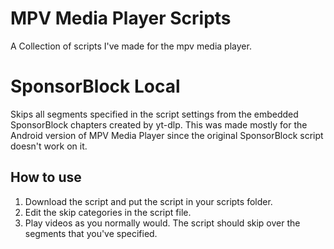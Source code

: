 # MPV Media Player Scripts
A Collection of scripts I've made for the mpv media player.

# SponsorBlock Local
Skips all segments specified in the script settings from the embedded SponsorBlock chapters created by yt-dlp.
This was made mostly for the Android version of MPV Media Player since the original SponsorBlock script doesn't work on it.

## How to use
1. Download the script and put the script in your scripts folder.
2. Edit the skip categories in the script file.
3. Play videos as you normally would. The script should skip over the segments that you've specified.
